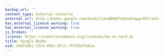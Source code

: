 ```yaml
---
backup_url: ''
content_type: external-resource
external_url: http://books.google.com/books?id=QBkNVTp6XuUC&pg=PAfrontcover
has_external_licence_warning: true
has_external_license_warning: true
is_broken: ''
license: https://creativecommons.org/licenses/by-nc-sa/4.0/
title: Google Books
uid: 24d714b1-23c4-45b1-87c1-75753e37ebce
---
```

